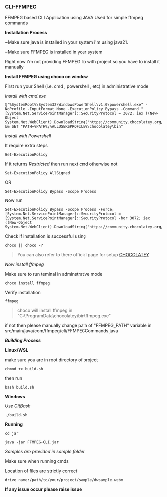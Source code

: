 ### CLI-FFMPEG
FFMPEG based CLI Application using JAVA
Used for simple ffmpeg commands

**Installation Process**

~Make sure java is installed in your system  i'm using java21.

~Make sure FFMPEG is installed in your system

Right now i'm not providing FFMPEG lib with project 
so you have to install it manually 

**Install FFMPEG using choco on window**

First run your Shell (i.e. cmd , powershell , etc) in administrative mode

*Install with cmd.exe*

```
@"%SystemRoot%\System32\WindowsPowerShell\v1.0\powershell.exe" -NoProfile -InputFormat None -ExecutionPolicy Bypass -Command "[System.Net.ServicePointManager]::SecurityProtocol = 3072; iex ((New-Object System.Net.WebClient).DownloadString('https://community.chocolatey.org/install.ps1'))" && SET "PATH=%PATH%;%ALLUSERSPROFILE%\chocolatey\bin"
```

*Install with Powershell*

It require extra steps

```
Get-ExecutionPolicy
```

If it returns *Restricted* then run next cmd otherwise not

```
Set-ExecutionPolicy AllSigned
```

OR

```
Set-ExecutionPolicy Bypass -Scope Process
```

Now run

```
Set-ExecutionPolicy Bypass -Scope Process -Force; [System.Net.ServicePointManager]::SecurityProtocol = [System.Net.ServicePointManager]::SecurityProtocol -bor 3072; iex ((New-Object System.Net.WebClient).DownloadString('https://community.chocolatey.org/install.ps1'))
```

Check if installation is successful using

```
choco || choco -?
```

>You can also refer to there official page for setup [CHOCOLATEY](https://docs.chocolatey.org/en-us/choco/setup)

*Now install ffmpeg*

Make sure to run teminal in adminstrative mode

```
choco install ffmpeg
```

Verify installation 

```
ffmpeg
```

>choco will install ffmpeg in "C:\ProgramData\chocolatey\bin\ffmpeg.exe"

if not then please manually change path of "FFMPEG_PATH" variable  in src/main/java/com/ffmpeg/cli/FFMPEGCommands.java

***Building Process***

**Linux/WSL**

make sure you are in root directory of project

```
chmod +x build.sh
```

then run

```
bash build.sh
```

**Windows**

*Use GitBash*

```
./build.sh
```

**Running**

```
cd jar
```

```
java -jar FFMPEG-CLI.jar
```

*Samples are provided in sample folder*

Make sure when running cmds 

Location of files are strictly correct
``` 
drive name:/path/to/your/project/sample/dwsample.webm
```

**If any issue occur please raise issue**
